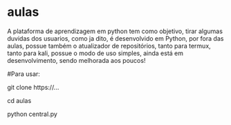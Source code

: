 # aulas
 A plataforma de aprendizagem em python tem como objetivo, tirar algumas duvidas dos usuarios, como ja dito, é desenvolvido em Python, por fora das aulas, possue também o atualizador de repositórios, tanto para termux, tanto para kali, possue o modo de uso simples, ainda está em desenvolvimento, sendo melhorada aos poucos!
 
 #Para usar:
 
 git clone https://...
 
 cd aulas
 
 python central.py
